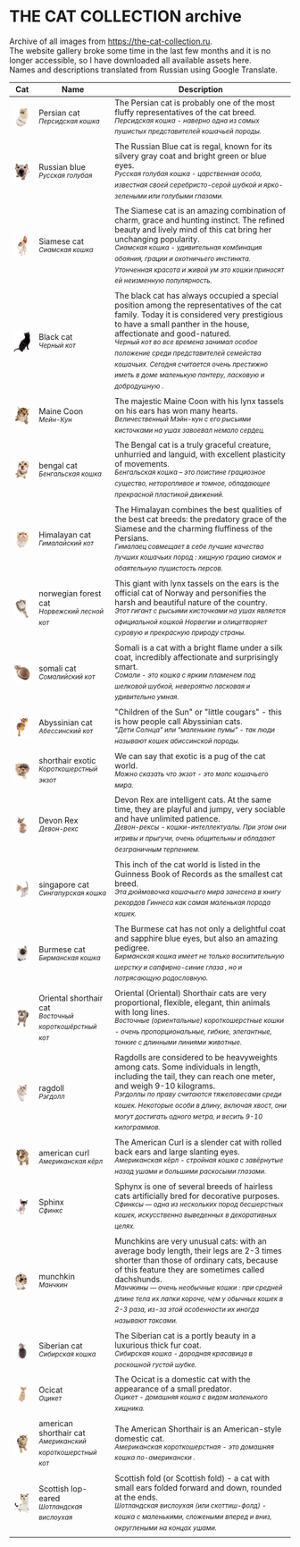 # THE CAT COLLECTION archive
Archive of all images from https://the-cat-collection.ru.  
The website gallery broke some time in the last few months and it is no longer accessible, so I have downloaded all available assets here.  
Names and descriptions translated from Russian using Google Translate.


|                       Cat                       |                                     Name                                      |                                                                                                                                                                                                          Description                                                                                                                                                                                                          |
| ----------------------------------------------- | ----------------------------------------------------------------------------- | ----------------------------------------------------------------------------------------------------------------------------------------------------------------------------------------------------------------------------------------------------------------------------------------------------------------------------------------------------------------------------------------------------------------------------- |
| <a href="pe_sm"><img src="pe_sm/thumb.jpg"></a> | Persian cat<br/><sup><i>Персидская кошка</i></sup>                            | The Persian cat is probably one of the most fluffy representatives of the cat breed.<br/><sup><i>Персидская кошка - наверно одна из самых пушистых представителей кошачьей породы. </i></sup>                                                                                                                                                                                                                                 |
| <a href="rb_sm"><img src="rb_sm/thumb.jpg"></a> | Russian blue<br/><sup><i>Русская голубая</i></sup>                            | The Russian Blue cat is regal, known for its silvery gray coat and bright green or blue eyes.<br/><sup><i>Русская голубая кошка - царственная особа, известная своей серебристо-серой шубкой и ярко-зелеными или голубыми глазами.</i></sup>                                                                                                                                                                                  |
| <a href="si_sm"><img src="si_sm/thumb.jpg"></a> | Siamese cat<br/><sup><i>Сиамская кошка</i></sup>                              | The Siamese cat is an amazing combination of charm, grace and hunting instinct. The refined beauty and lively mind of this cat bring her unchanging popularity.<br/><sup><i>Сиамская кошка - удивительная комбинация обояния, грации и охотничьего инстинкта. Утонченная красота и живой ум это кошки приносят ей неизменную популярность.</i></sup>                                                                          |
| <a href="bl_sm"><img src="bl_sm/thumb.jpg"></a> | Black cat<br/><sup><i>Черный кот</i></sup>                                    | The black cat has always occupied a special position among the representatives of the cat family. Today it is considered very prestigious to have a small panther in the house, affectionate and good-natured.<br/><sup><i>Черный кот  во все времена занимал особое положение среди представителей семейства кошачьих. Сегодня считается очень престижно иметь в доме маленькую пантеру, ласковую и добродушную . </i></sup> |
| <a href="mc_sm"><img src="mc_sm/thumb.jpg"></a> | Maine Coon<br/><sup><i>Мейн-Кун</i></sup>                                     | The majestic Maine Coon with his lynx tassels on his ears has won many hearts.<br/><sup><i>Величественный Мэйн-кун с его рысьими кисточками на ушах завоевал немало сердец.</i></sup>                                                                                                                                                                                                                                         |
| <a href="be_sm"><img src="be_sm/thumb.jpg"></a> | bengal cat<br/><sup><i>Бенгальская кошка</i></sup>                            | The Bengal cat is a truly graceful creature, unhurried and languid, with excellent plasticity of movements.<br/><sup><i>Бенгальская кошка – это поистине грациозное существо, неторопливое и томное, обладающее прекрасной пластикой движений.</i></sup>                                                                                                                                                                      |
| <a href="hi_sm"><img src="hi_sm/thumb.jpg"></a> | Himalayan cat<br/><sup><i>Гималайский кот</i></sup>                           | The Himalayan combines the best qualities of the best cat breeds: the predatory grace of the Siamese and the charming fluffiness of the Persians.<br/><sup><i>Гималаец совмещает в себе лучшие качества лучших кошачьих пород :  хищную грацию сиамок и обаятельную пушистость персов.</i></sup>                                                                                                                              |
| <a href="no_sm"><img src="no_sm/thumb.jpg"></a> | norwegian forest cat<br/><sup><i>Норвежский лесной кот</i></sup>              | This giant with lynx tassels on the ears is the official cat of Norway and personifies the harsh and beautiful nature of the country.<br/><sup><i>Этот гигант с рысьими кисточками на ушах является официальной кошкой Норвегии и олицетворяет суровую и прекрасную природу страны.</i></sup>                                                                                                                                 |
| <a href="so_sm"><img src="so_sm/thumb.jpg"></a> | somali cat<br/><sup><i>Сомалийский кот</i></sup>                              | Somali is a cat with a bright flame under a silk coat, incredibly affectionate and surprisingly smart.<br/><sup><i>Сомали - это кошка с ярким пламенем под шелковой шубкой, невероятно ласковая и удивительно умная.</i></sup>                                                                                                                                                                                                |
| <a href="ab_sm"><img src="ab_sm/thumb.jpg"></a> | Abyssinian cat<br/><sup><i>Абессинский кот</i></sup>                          | "Children of the Sun" or "little cougars" - this is how people call Abyssinian cats.<br/><sup><i>"Дети Солнца" или "маленькие пумы" - так люди называют кошек абиссинской породы.  </i></sup>                                                                                                                                                                                                                                 |
| <a href="es_sm"><img src="es_sm/thumb.jpg"></a> | shorthair exotic<br/><sup><i>Короткошерстный экзот</i></sup>                  | We can say that exotic is a pug of the cat world.<br/><sup><i>Можно сказать что  экзот - это мопс кошачьего мира.</i></sup>                                                                                                                                                                                                                                                                                                   |
| <a href="dr_sm"><img src="dr_sm/thumb.jpg"></a> | Devon Rex<br/><sup><i>Девон-рекс</i></sup>                                    | Devon Rex are intelligent cats. At the same time, they are playful and jumpy, very sociable and have unlimited patience.<br/><sup><i>Девон-рексы - кошки-интеллектуалы. При этом они игривы и прыгучи, очень общительны и обладают безграничным терпением.</i></sup>                                                                                                                                                          |
| <a href="sn_sm"><img src="sn_sm/thumb.jpg"></a> | singapore cat<br/><sup><i>Сингапурская кошка</i></sup>                        | This inch of the cat world is listed in the Guinness Book of Records as the smallest cat breed.<br/><sup><i>Эта дюймовочка кошачьего мира занесена в книгу рекордов Гиннеса как самая маленькая порода кошек.</i></sup>                                                                                                                                                                                                       |
| <a href="bi_sm"><img src="bi_sm/thumb.jpg"></a> | Burmese cat<br/><sup><i>Бирманская кошка</i></sup>                            | The Burmese cat has not only a delightful coat and sapphire blue eyes, but also an amazing pedigree.<br/><sup><i>Бирманская кошка   имеет не только восхитительную шерстку и сапфирно-синие глаза , но и потрясающую родословную. </i></sup>                                                                                                                                                                                  |
| <a href="os_sm"><img src="os_sm/thumb.jpg"></a> | Oriental shorthair cat<br/><sup><i>Восточный короткошёрстный кот</i></sup>    | Oriental (Oriental) Shorthair cats are very proportional, flexible, elegant, thin animals with long lines.<br/><sup><i>Восточные (ориентальные) короткошерстные кошки  - очень пропорциональные,  гибкие, элегантные, тонкие с длинными линиями животные.</i></sup>                                                                                                                                                           |
| <a href="rd_sm"><img src="rd_sm/thumb.jpg"></a> | ragdoll<br/><sup><i>Рэгдолл</i></sup>                                         | Ragdolls are considered to be heavyweights among cats. Some individuals in length, including the tail, they can reach one meter, and weigh 9-10 kilograms.<br/><sup><i>Рэгдоллы по праву считаются тяжеловесами среди кошек. Некоторые особи  в длину, включая хвост, они могут достигать одного метра, и весить  9-10 килограммов. </i></sup>                                                                                |
| <a href="ac_sm"><img src="ac_sm/thumb.jpg"></a> | american curl<br/><sup><i>Американская кёрл </i></sup>                        | The American Curl is a slender cat with rolled back ears and large slanting eyes.<br/><sup><i>Американская кёрл - стройная кошка с завёрнутые назад ушами и большими раскосыми глазами. </i></sup>                                                                                                                                                                                                                            |
| <a href="sf_sm"><img src="sf_sm/thumb.jpg"></a> | Sphinx<br/><sup><i>Сфинкс</i></sup>                                           | Sphynx is one of several breeds of hairless cats artificially bred for decorative purposes.<br/><sup><i>Сфинксы — одна из нескольких пород бесшерстных кошек, искусственно выведенных в декоративных целях.</i></sup>                                                                                                                                                                                                         |
| <a href="sa_sm"><img src="sa_sm/thumb.jpg"></a> | munchkin<br/><sup><i>Манчкин</i></sup>                                        | Munchkins are very unusual cats: with an average body length, their legs are 2-3 times shorter than those of ordinary cats, because of this feature they are sometimes called dachshunds.<br/><sup><i>Манчкины — очень необычные кошки :  при средней длине тела их лапки короче, чем у обычных кошек в 2-3 раза, из-за этой особенности их иногда называют таксами.</i></sup>                                                |
| <a href="sb_sm"><img src="sb_sm/thumb.jpg"></a> | Siberian cat<br/><sup><i>Сибирская кошка</i></sup>                            | The Siberian cat is a portly beauty in a luxurious thick fur coat.<br/><sup><i>Сибирская кошка - дородная красавица в роскошной густой шубке.</i></sup>                                                                                                                                                                                                                                                                       |
| <a href="oc_sm"><img src="oc_sm/thumb.jpg"></a> | Ocicat<br/><sup><i>Оцикет</i></sup>                                           | The Ocicat is a domestic cat with the appearance of a small predator.<br/><sup><i>Оцикет - домашняя кошка с видом маленького хищника.</i></sup>                                                                                                                                                                                                                                                                               |
| <a href="as_sm"><img src="as_sm/thumb.jpg"></a> | american shorthair cat<br/><sup><i>Американский короткошерстный кот</i></sup> | The American Shorthair is an American-style domestic cat.<br/><sup><i>Американская короткошерстная  - это домашняя кошка по-американски .</i></sup>                                                                                                                                                                                                                                                                           |
| <a href="sc_sm"><img src="sc_sm/thumb.jpg"></a> | Scottish lop-eared<br/><sup><i>Шотландская вислоухая</i></sup>                | Scottish fold (or Scottish fold) - a cat with small ears folded forward and down, rounded at the ends.<br/><sup><i>Шотландская вислоухая (или скоттиш-фолд) - кошка с маленькими, сложеными вперед и вниз, округлеными на концах ушами. </i></sup>                                                                                                                                                                            |
